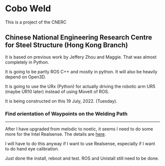 # Cobo Weld

This is a project of the CNERC
## Chinese National Engineering Research Centre for Steel Structure (Hong Kong Branch)


It is based on previous work by Jeffery Zhou and Maggie.
That was almost completely in Python.

It is going to be partly ROS C++ and mostly in python.
It will also be heavily depend on Open3D.

It is going to use the URx (Python) for actually driving
the robotic arm UR5 (maybe UR10 later) instead of using
MoveIt of ROS.

It is being constructed on this 19 July, 2022. (Tuesday).

### Find orientation of Waypoints on the Welding Path


---

After I have upgraded from melodic to noetic, it seems 
I need to do some more for the Intel Realsense. The 
details are [here](https://answers.ros.org/question/363889/intel-realsens-on-ubuntu-2004-ros-noetic-installation-desription/).   

I will have to do this anyway if I want to use Realsense, 
especially if I want to do hand eye calibration. 

Just done the install, reboot and test. ROS and Unistall still 
need to be done.










